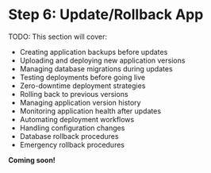 # Step 6: Update/Rollback App

TODO: This section will cover:

- Creating application backups before updates
- Uploading and deploying new application versions
- Managing database migrations during updates
- Testing deployments before going live
- Zero-downtime deployment strategies
- Rolling back to previous versions
- Managing application version history
- Monitoring application health after updates
- Automating deployment workflows
- Handling configuration changes
- Database rollback procedures
- Emergency rollback procedures

**Coming soon!**